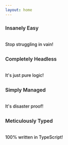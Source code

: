 ```yaml
---
layout: home
---
```


<script lang="ts" setup>
    import VuertHero from "./components/pages/VuertHero.vue";
    import VuertFeatures from "./components/pages/VuertFeatures.vue";
    import VuertFeature from "./components/pages/VuertFeature.vue";
</script>

<VuertHero />
<VuertFeatures :grid="4">
    <VuertFeature icon="🤯">
        <h2 class="title">
            Insanely Easy
        </h2>
        <h4 class="subtitle">
            Stop struggling in vain!
        </h4>
        <!--
        <p class="details">
            Done like you would... Designed to be as developer-friendly as possible.<br />
            Go straight to the point!
        </p>
        -->
    </VuertFeature>
    <VuertFeature icon="🧟">
        <h2 class="title">
            Completely Headless
        </h2>
        <h4 class="subtitle">
            It's just pure logic!
        </h4>
        <!--
        <p class="details">
            Vuert comes with no style... Actually, it comes with no renderable elements!<br />
            This allows you to define your own components and to style them to match exactly your desired theme.<br />
            Unleash your imagination!
        </p>
        -->
    </VuertFeature>
    <VuertFeature icon="🧞">
        <h2 class="title">
            Simply Managed
        </h2>
        <h4 class="subtitle">
            It's disaster proof!
        </h4>
        <!--
        <p class="details">
            Say your app enters an infinite loop emitting gazillions of alerts...<br />
            Your users won't be overwhelmed with popups and notifications!<br />
            Everything will continue working just fine... Even if your app is imploding, under the hood.<br />
            <br />
            <i>
                Someone said "Debouncing" or "Throttling"?<br />
                There will be in future releases!
            </i><br />
            <br />
            Don't worry about what happens... Just stay focused on what you do best.<br />
            Slee... <i>Ahem...</i> Develop soundly!
        </p>
        -->
    </VuertFeature>
    <VuertFeature icon="💎">
        <h2 class="title">
            Meticulously Typed
        </h2>
        <h4 class="subtitle">
            100% written in TypeScript!
        </h4>
        <!--
        <p class="details">
            You know what it's need as an input... You know what you get as an output.<br />
            As simple as that... You can't go wrong!
        </p>
        -->
    </VuertFeature>
</VuertFeatures>

<style lang="scss" scoped>
    .title
    {
        font-size: 16px;
        font-weight: 600;
        line-height: 24px;
    }
    .subtitle
    {
        color: var(--vp-c-text-2);
        font-size: 14px;
        font-weight: 500;
        line-height: 24px;
        padding-top: 8px;
    }
    .details
    {

    }
</style>
